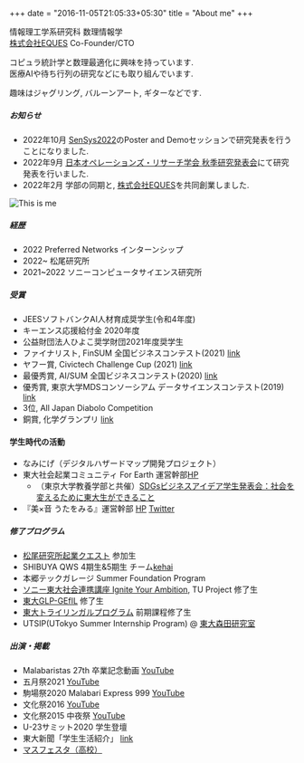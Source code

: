 +++
date = "2016-11-05T21:05:33+05:30"
title = "About me"
+++

情報理工学系研究科
数理情報学  
[株式会社EQUES](https://www.eques.co.jp) Co-Founder/CTO  

コピュラ統計学と数理最適化に興味を持っています.   
医療AIや待ち行列の研究などにも取り組んでいます.  

趣味はジャグリング, バルーンアート, ギターなどです.

##### お知らせ
* 2022年10月 [SenSys2022](https://orsj.org/nc2022f/programpage)のPoster and Demoセッションで研究発表を行うことになりました.
* 2022年9月 [日本オペレーションズ・リサーチ学会 秋季研究発表会](https://orsj.org/nc2022f/programpage)にて研究発表を行いました.
* 2022年2月 学部の同期と, [株式会社EQUES](https://www.eques.co.jp)を共同創業しました.

![This is me][1]

##### 経歴
* 2022 Preferred Networks インターンシップ
* 2022~ 松尾研究所
* 2021~2022 ソニーコンピュータサイエンス研究所

##### 受賞
* JEESソフトバンクAI人材育成奨学生(令和4年度)
* キーエンス応援給付金 2020年度
* 公益財団法人ひよこ奨学財団2021年度奨学生
* ファイナリスト, FinSUM 全国ビジネスコンテスト(2021) [link]()
* ヤフー賞, Civictech Challenge Cup (2021) [link]()
* 最優秀賞, AI/SUM 全国ビジネスコンテスト(2020) [link]()
* 優秀賞, 東京大学MDSコンソーシアム データサイエンスコンテスト(2019) [link]()
* 3位, All Japan Diabolo Competition
* 銅賞, 化学グランプリ [link](http://gp.csj.jp/media/common/gp2016results.pdf)


#### 学生時代の活動
* なみにげ（デジタルハザードマップ開発プロジェクト）
* 東大社会起業コミュニティ For Earth 運営幹部[HP](https://forearthut.com)
    - （東京大学教養学部と共催）[SDGsビジネスアイデア学生発表会：社会を変えるために東大生ができること](http://presentation.sdgs.c.u-tokyo.ac.jp/poster2022.html)
* 『美×音 うたをみる』運営幹部 [HP](https://utawomiru.net) [Twitter](https://twitter.com/bion_exibi_conc)


##### 修了プログラム
* [松尾研究所起業クエスト](https://weblab.t.u-tokyo.ac.jp/kigyoquest/) 参加生
* SHIBUYA QWS 4期生&5期生 チーム[kehai](https://shibuya-qws.com/project/kehai)
* 本郷テックガレージ Summer Foundation Program
* [ソニー東大社会連携講座 Ignite Your Ambition](https://ignite-your-ambition.com), TU Project 修了生
* [東大GLP-GEfIL](https://www.glp.u-tokyo.ac.jp) 修了生
* [東大トライリンガルプログラム](http://www.cgcs.c.u-tokyo.ac.jp/tlp/) 前期課程修了生
* UTSIP(UTokyo Summer Internship Program) @ [東大森田研究室](http://www.hsd.k.u-tokyo.ac.jp/contents/member.html)


##### 出演・掲載
* Malabaristas 27th 卒業記念動画 [YouTube](https://www.youtube.com/watch?v=dTdfhJqUMZ4)
* 五月祭2021 [YouTube](https://www.youtube.com/watch?v=u07cxDtxN-o)
* 駒場祭2020 Malabari Express 999 [YouTube](https://www.youtube.com/watch?v=d9ymiS7msO0)
* 文化祭2016 [YouTube](https://www.youtube.com/watch?v=moXHALZKg6w)
* 文化祭2015 中夜祭 [YouTube](https://www.youtube.com/watch?v=BbQ4kZXcXEQ)
* U-23サミット2020 学生登壇
* 東大新聞「学生生活紹介」 [link](https://www.todaishimbun.org/koukigakuseiseikatsu20210619/)
* [マスフェスタ（高校）](https://otemae-hs.ed.jp/ssh/dat/2015mathfesta_report.pdf)


[1]: /img/me.png





